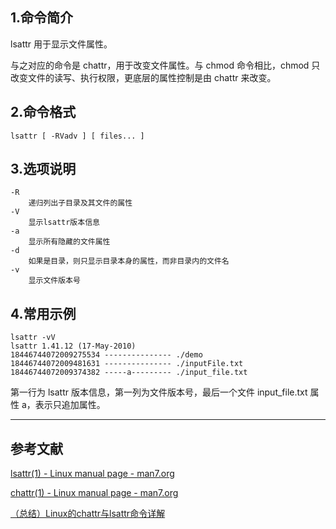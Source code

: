 ## 1.命令简介
lsattr 用于显示文件属性。

与之对应的命令是 chattr，用于改变文件属性。与 chmod 命令相比，chmod 只改变文件的读写、执行权限，更底层的属性控制是由 chattr 来改变。

## 2.命令格式
```
lsattr [ -RVadv ] [ files... ]
```

## 3.选项说明
```
-R
	递归列出子目录及其文件的属性
-V
	显示lsattr版本信息
-a
	显示所有隐藏的文件属性
-d
	如果是目录，则只显示目录本身的属性，而非目录内的文件名
-v
	显示文件版本号
```

## 4.常用示例
```
lsattr -vV
lsattr 1.41.12 (17-May-2010)
18446744072009275534 --------------- ./demo
18446744072009481631 --------------- ./inputFile.txt
18446744072009374382 -----a--------- ./input_file.txt
```
第一行为 lsattr 版本信息，第一列为文件版本号，最后一个文件 input_file.txt 属性 a，表示只追加属性。

---
## 参考文献
[lsattr(1) - Linux manual page - man7.org](https://man7.org/linux/man-pages/man1/lsattr.1.html)

[chattr(1) - Linux manual page - man7.org](https://man7.org/linux/man-pages/man1/chattr.1.html)

[（总结）Linux的chattr与lsattr命令详解](http://www.ha97.com/5172.html)
